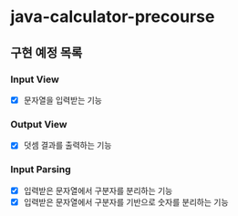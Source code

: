 # java-calculator-precourse

## 구현 예정 목록

### Input View

- [x] 문자열을 입력받는 기능

### Output View

- [x] 덧셈 결과를 출력하는 기능

### Input Parsing

- [x] 입력받은 문자열에서 구분자를 분리하는 기능
- [x] 입력받은 문자열에서 구분자를 기반으로 숫자를 분리하는 기능